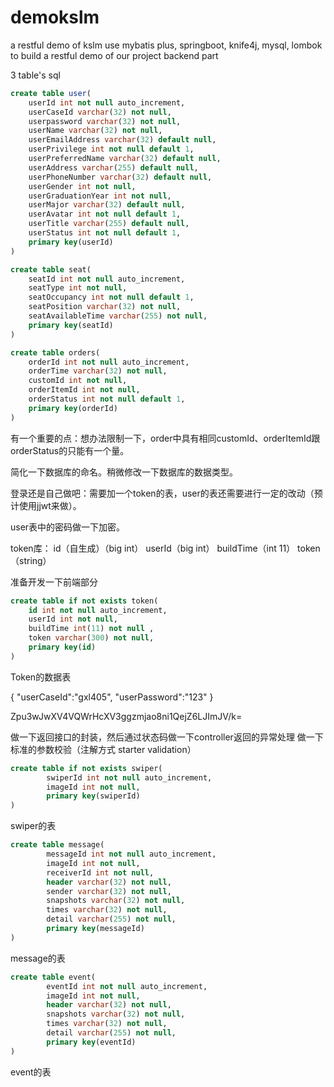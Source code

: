 # demokslm
a restful demo of kslm
use mybatis plus, springboot, knife4j, mysql, lombok to build a restful demo of our project backend part

3 table's sql
```sql
create table user(
	userId int not null auto_increment,
    userCaseId varchar(32) not null,
    userpassword varchar(32) not null,
    userName varchar(32) not null,
    userEmailAddress varchar(32) default null,
    userPrivilege int not null default 1,
    userPreferredName varchar(32) default null,
    userAddress varchar(255) default null,
    userPhoneNumber varchar(32) default null,
    userGender int not null,
    userGraduationYear int not null,
    userMajor varchar(32) default null,
    userAvatar int not null default 1,
    userTitle varchar(255) default null,
    userStatus int not null default 1,
    primary key(userId)
)
```
```sql
create table seat(
	seatId int not null auto_increment,
    seatType int not null,
    seatOccupancy int not null default 1,
    seatPosition varchar(32) not null,
    seatAvailableTime varchar(255) not null,
    primary key(seatId)
)
```
```sql
create table orders(
	orderId int not null auto_increment,
    orderTime varchar(32) not null,
    customId int not null,
    orderItemId int not null,
    orderStatus int not null default 1,
    primary key(orderId)
)
```


有一个重要的点：想办法限制一下，order中具有相同customId、orderItemId跟orderStatus的只能有一个量。

简化一下数据库的命名。稍微修改一下数据库的数据类型。

登录还是自己做吧：需要加一个token的表，user的表还需要进行一定的改动（预计使用jjwt来做）。

user表中的密码做一下加密。

token库： id（自生成）（big int） userId（big int） buildTime（int 11） token（string）

准备开发一下前端部分

```sql
create table if not exists token(
    id int not null auto_increment,
    userId int not null,
    buildTime int(11) not null ,
    token varchar(300) not null,
    primary key(id)
)
```
Token的数据表



{
"userCaseId":"gxl405",
"userPassword":"123"
}

Zpu3wJwXV4VQWrHcXV3ggzmjao8ni1QejZ6LJImJV/k=

做一下返回接口的封装，然后通过状态码做一下controller返回的异常处理
做一下标准的参数校验（注解方式 starter validation）

```sql
create table if not exists swiper(
        swiperId int not null auto_increment,
        imageId int not null,
        primary key(swiperId)
)
```
swiper的表

```sql
create table message(
        messageId int not null auto_increment,
        imageId int not null,
        receiverId int not null,
        header varchar(32) not null,
        sender varchar(32) not null,
        snapshots varchar(32) not null,
        times varchar(32) not null,
        detail varchar(255) not null,
        primary key(messageId)
)
```
message的表

```sql
create table event(
        eventId int not null auto_increment,
        imageId int not null,
        header varchar(32) not null,
        snapshots varchar(32) not null,
        times varchar(32) not null,
        detail varchar(255) not null,
        primary key(eventId)
)
```
event的表